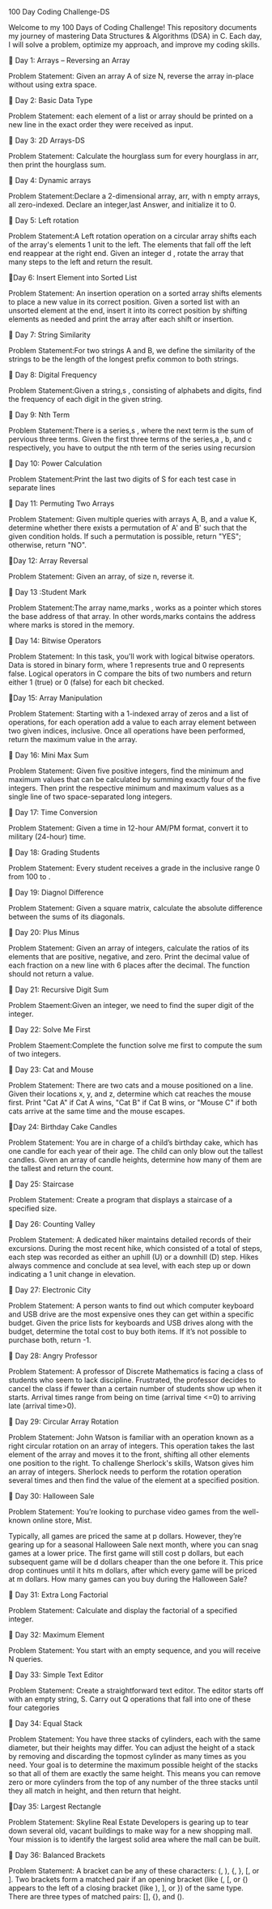 100 Day Coding Challenge-DS


Welcome to my 100 Days of Coding Challenge! This repository documents my journey of mastering Data Structures & Algorithms (DSA) in C. Each day, I will solve a problem, optimize my approach, and improve my coding skills.

📌 Day 1: Arrays – Reversing an Array

Problem Statement: Given an array A of size N, reverse the array in-place without using extra space.

📌 Day 2: Basic Data Type

Problem Statement: each element of a list or array should be printed on a new line in the exact order they were received as input.

📌 Day 3: 2D Arrays-DS

Problem Statement: Calculate the hourglass sum for every hourglass in arr, then print the hourglass sum.

📌 Day 4: Dynamic arrays

Problem Statement:Declare a 2-dimensional array, arr, with n empty arrays, all zero-indexed. Declare an integer,last Answer, and initialize it to 0.

📌 Day 5: Left rotation

Problem Statement:A Left rotation operation on a circular array shifts each of the array's elements 1 unit to the left. The elements that fall off the left end reappear at the right end. Given an integer d , rotate the array that many steps to the left and return the result.

📌Day 6: Insert Element into Sorted List

Problem Statement: An insertion operation on a sorted array shifts elements to place a new value in its correct position. Given a sorted list with an unsorted element at the end, insert it into its correct position by shifting elements as needed and print the array after each shift or insertion.

📌 Day 7: String Similarity

Problem Statement:For two strings A and B, we define the similarity of the strings to be the length of the longest prefix common to both strings.

📌 Day 8: Digital Frequency

Problem Statement:Given a string,s , consisting of alphabets and digits, find the frequency of each digit in the given string.

📌 Day 9: Nth Term

Problem Statement:There is a series,s , where the next term is the sum of pervious three terms. Given the first three terms of the series,a , b, and c respectively, you have to output the nth term of the series using recursion

📌 Day 10: Power Calculation

Problem Statement:Print the last two digits of S for each test case in separate lines

📌 Day 11: Permuting Two Arrays

Problem Statement: Given multiple queries with arrays A, B, and a value K, determine whether there exists a permutation of A' and B' such that the given condition holds. If such a permutation is possible, return "YES"; otherwise, return "NO".

📌Day 12: Array Reversal

Problem Statement: Given an array, of size n, reverse it.

📌 Day 13 :Student Mark

Problem Statement:The array name,marks , works as a pointer which stores the base address of that array. In other words,marks contains the address where marks is stored in the memory.

📌 Day 14: Bitwise Operators

Problem Statement: In this task, you'll work with logical bitwise operators. Data is stored in binary form, where 1 represents true and 0 represents false. Logical operators in C compare the bits of two numbers and return either 1 (true) or 0 (false) for each bit checked.

📌Day 15: Array Manipulation

Problem Statement: Starting with a 1-indexed array of zeros and a list of operations, for each operation add a value to each array element between two given indices, inclusive. Once all operations have been performed, return the maximum value in the array.

📌 Day 16: Mini Max Sum

Problem Statement: Given five positive integers, find the minimum and maximum values that can be calculated by summing exactly four of the five integers. Then print the respective minimum and maximum values as a single line of two space-separated long integers.

📌 Day 17: Time Conversion

Problem Statement: Given a time in 12-hour AM/PM format, convert it to military (24-hour) time.

📌 Day 18: Grading Students

Problem Statement: Every student receives a grade in the inclusive range 0 from 100 to .

📌 Day 19: Diagnol Difference

Problem Statement: Given a square matrix, calculate the absolute difference between the sums of its diagonals.

📌 Day 20: Plus Minus

Problem Statement: Given an array of integers, calculate the ratios of its elements that are positive, negative, and zero. Print the decimal value of each fraction on a new line with 6 places after the decimal. The function should not return a value.

📌 Day 21: Recursive Digit Sum

Problem Staement:Given an integer, we need to find the super digit of the integer.

📌 Day 22: Solve Me First

Problem Staement:Complete the function solve me first to compute the sum of two integers.

📌 Day 23: Cat and Mouse

Problem Statement: There are two cats and a mouse positioned on a line. Given their locations x, y, and z, determine which cat reaches the mouse first. Print "Cat A" if Cat A wins, "Cat B" if Cat B wins, or "Mouse C" if both cats arrive at the same time and the mouse escapes.

📌Day 24: Birthday Cake Candles

Problem Statement: You are in charge of a child’s birthday cake, which has one candle for each year of their age. The child can only blow out the tallest candles. Given an array of candle heights, determine how many of them are the tallest and return the count.

📌 Day 25: Staircase

Problem Statement: Create a program that displays a staircase of a specified size.

📌 Day 26: Counting Valley

Problem Statement: A dedicated hiker maintains detailed records of their excursions. During the most recent hike, which consisted of a total of steps, each step was recorded as either an uphill (U) or a downhill (D) step. Hikes always commence and conclude at sea level, with each step up or down indicating a 1 unit change in elevation.

📌 Day 27: Electronic City

Problem Statement: A person wants to find out which computer keyboard and USB drive are the most expensive ones they can get within a specific budget. Given the price lists for keyboards and USB drives along with the budget, determine the total cost to buy both items. If it’s not possible to purchase both, return -1.

📌 Day 28: Angry Professor

Problem Statement: A professor of Discrete Mathematics is facing a class of students who seem to lack discipline. Frustrated, the professor decides to cancel the class if fewer than a certain number of students show up when it starts. Arrival times range from being on time (arrival time <=0) to arriving late (arrival time>0).

📌 Day 29: Circular Array Rotation

Problem Statement: John Watson is familiar with an operation known as a right circular rotation on an array of integers. This operation takes the last element of the array and moves it to the front, shifting all other elements one position to the right. To challenge Sherlock's skills, Watson gives him an array of integers. Sherlock needs to perform the rotation operation several times and then find the value of the element at a specified position.

📌 Day 30: Halloween Sale

Problem Statement: You’re looking to purchase video games from the well-known online store, Mist.

Typically, all games are priced the same at p dollars. However, they’re gearing up for a seasonal Halloween Sale next month, where you can snag games at a lower price. The first game will still cost p dollars, but each subsequent game will be d dollars cheaper than the one before it. This price drop continues until it hits m dollars, after which every game will be priced at m dollars. How many games can you buy during the Halloween Sale?

📌 Day 31: Extra Long Factorial

Problem Statement: Calculate and display the factorial of a specified integer.

📌 Day 32: Maximum Element

Problem Statement: You start with an empty sequence, and you will receive N queries.

📌 Day 33: Simple Text Editor

Problem Statement: Create a straightforward text editor. The editor starts off with an empty string, S. Carry out Q operations that fall into one of these four categories

📌 Day 34: Equal Stack

Problem Statement: You have three stacks of cylinders, each with the same diameter, but their heights may differ. You can adjust the height of a stack by removing and discarding the topmost cylinder as many times as you need.
Your goal is to determine the maximum possible height of the stacks so that all of them are exactly the same height. This means you can remove zero or more cylinders from the top of any number of the three stacks until they all match in height, and then return that height.

📌Day 35: Largest Rectangle

Problem Statement: Skyline Real Estate Developers is gearing up to tear down several old, vacant buildings to make way for a new shopping mall. Your mission is to identify the largest solid area where the mall can be built.

📌 Day 36: Balanced Brackets

Problem Statement: A bracket can be any of these characters: (, ), {, }, [, or ]. Two brackets form a matched pair if an opening bracket (like (, [, or {) appears to the left of a closing bracket (like ), ], or }) of the same type. There are three types of matched pairs: [], {}, and ().


